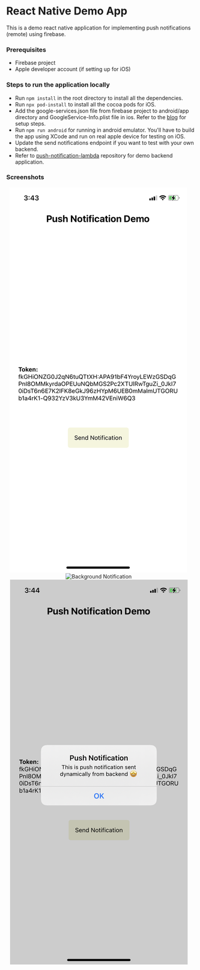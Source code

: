 # React Native Demo App

This is a demo react native application for implementing push notifications (remote) using firebase.

### Prerequisites

- Firebase project
- Apple developer account (if setting up for iOS)

### Steps to run the application locally

- Run `npm install` in the root directory to install all the dependencies.
- Run `npx pod-install` to install all the cocoa pods for iOS.
- Add the google-services.json file from firebase project to android/app directory and GoogleService-Info.plist file in ios. Refer to the [blog](https://www.antstack.io/) for setup steps.
- Run `npm run android` for running in android emulator. You'll have to build the app using XCode and run on real apple device for testing on iOS.
- Update the send notifications endpoint if you want to test with your own backend.
- Refer to [push-notification-lambda](https://github.com/antstackio/push-notification-lambda) repository for demo backend application.

### Screenshots

<p align="center">
  <img loading="lazy"  alt="Home Screen" src="screenshots/HomeScreen.PNG" width: "200"> &nbsp; &nbsp;
  <img loading="lazy"  alt="Background Notification" src="screenshots/BackgroundPushNotification.PNG" width: "200"> &nbsp;&nbsp;
  <img loading="lazy"  alt="Foreground Notification" src="screenshots/ForegroundPushNotification.PNG" width: "200"> &nbsp;&nbsp;
</p>
